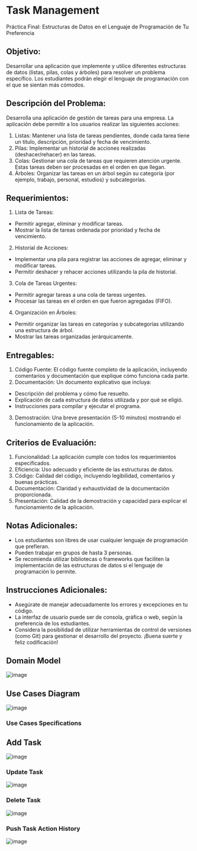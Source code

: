 # Task Management
Práctica Final: Estructuras de Datos en el Lenguaje de Programación de Tu Preferencia

## Objetivo:
Desarrollar una aplicación que implemente y utilice diferentes estructuras de datos (listas, pilas, colas y árboles) para resolver un problema específico. Los estudiantes podrán elegir el lenguaje de programación con el que se sientan más cómodos.

## Descripción del Problema:
Desarrolla una aplicación de gestión de tareas para una empresa. La aplicación debe permitir a los usuarios realizar las siguientes acciones:
1. Listas: Mantener una lista de tareas pendientes, donde cada tarea tiene un título, descripción, prioridad y fecha de vencimiento.
2. Pilas: Implementar un historial de acciones realizadas (deshacer/rehacer) en las tareas.
3. Colas: Gestionar una cola de tareas que requieren atención urgente. Estas tareas deben ser procesadas en el orden en que llegan.
4. Árboles: Organizar las tareas en un árbol según su categoría (por ejemplo, trabajo, personal, estudios) y subcategorías.

## Requerimientos:
1. Lista de Tareas:
- Permitir agregar, eliminar y modificar tareas.
- Mostrar la lista de tareas ordenada por prioridad y fecha de vencimiento.
2. Historial de Acciones:
- Implementar una pila para registrar las acciones de agregar, eliminar y modificar tareas.
- Permitir deshacer y rehacer acciones utilizando la pila de historial.
3. Cola de Tareas Urgentes:
- Permitir agregar tareas a una cola de tareas urgentes.
- Procesar las tareas en el orden en que fueron agregadas (FIFO).
4. Organización en Árboles:
- Permitir organizar las tareas en categorías y subcategorías utilizando una estructura de árbol.
- Mostrar las tareas organizadas jerárquicamente.

## Entregables:
1. Código Fuente: El código fuente completo de la aplicación, incluyendo comentarios y documentación que explique cómo funciona cada parte.
2. Documentación: Un documento explicativo que incluya:
- Descripción del problema y cómo fue resuelto.
- Explicación de cada estructura de datos utilizada y por qué se eligió.
- Instrucciones para compilar y ejecutar el programa.
3. Demostración: Una breve presentación (5-10 minutos) mostrando el funcionamiento de la aplicación.
  
## Criterios de Evaluación:
1. Funcionalidad: La aplicación cumple con todos los requerimientos especificados.
2. Eficiencia: Uso adecuado y eficiente de las estructuras de datos.
3. Código: Calidad del código, incluyendo legibilidad, comentarios y buenas prácticas.
4. Documentación: Claridad y exhaustividad de la documentación proporcionada.
5. Presentación: Calidad de la demostración y capacidad para explicar el funcionamiento de la aplicación.

## Notas Adicionales:
- Los estudiantes son libres de usar cualquier lenguaje de programación que prefieran.
- Pueden trabajar en grupos de hasta 3 personas.
- Se recomienda utilizar bibliotecas o frameworks que faciliten la implementación de las estructuras de datos si el lenguaje de programación lo permite.
## Instrucciones Adicionales:
- Asegúrate de manejar adecuadamente los errores y excepciones en tu código.
- La interfaz de usuario puede ser de consola, gráfica o web, según la preferencia de los estudiantes.
- Considera la posibilidad de utilizar herramientas de control de versiones (como Git) para gestionar el desarrollo del proyecto.
¡Buena suerte y feliz codificación!

## Domain Model
![image](https://github.com/user-attachments/assets/2e306aa5-0bc0-44fe-b04d-451757e457f5)

## Use Cases Diagram
![image](https://github.com/user-attachments/assets/9556da4f-511b-4807-9107-db7d85b2d58d)

### Use Cases Specifications

## Add Task
![image](https://github.com/user-attachments/assets/075c58d6-da4f-49c4-a24b-b11fd35c008d)

### Update Task
![image](https://github.com/user-attachments/assets/d472238d-148c-43f1-a054-786c60bb85c0)

### Delete Task
![image](https://github.com/user-attachments/assets/d9a3decd-2d71-4d2f-a06e-bfebb9bcc2d5)

### Push Task Action History
![image](https://github.com/user-attachments/assets/de08daae-74c9-4023-be0c-4ad6be35f74b)

